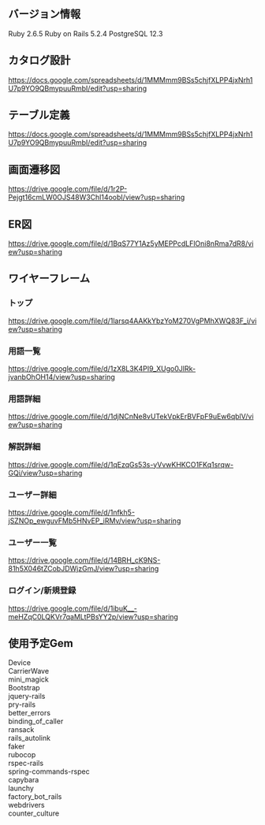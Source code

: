 ## バージョン情報
Ruby 2.6.5
Ruby on Rails 5.2.4
PostgreSQL 12.3
<br/>

## カタログ設計
https://docs.google.com/spreadsheets/d/1MMMmm9BSs5chjfXLPP4jxNrh1U7p9YO9QBmypuuRmbI/edit?usp=sharing
<br/>

## テーブル定義
https://docs.google.com/spreadsheets/d/1MMMmm9BSs5chjfXLPP4jxNrh1U7p9YO9QBmypuuRmbI/edit?usp=sharing
<br/>

## 画面遷移図
https://drive.google.com/file/d/1r2P-Pejgt16cmLW0OJS48W3Chl14oobI/view?usp=sharing
<br/>

## ER図
https://drive.google.com/file/d/1BqS77Y1Az5yMEPPcdLFlOni8nRma7dR8/view?usp=sharing
<br/>

## ワイヤーフレーム
### トップ
https://drive.google.com/file/d/1larsq4AAKkYbzYoM270VgPMhXWQ83F_i/view?usp=sharing

### 用語一覧
https://drive.google.com/file/d/1zX8L3K4PI9_XUgo0JlRk-jvanbOhOH14/view?usp=sharing

### 用語詳細
https://drive.google.com/file/d/1djNCnNe8vUTekVpkErBVFpF9uEw6qblV/view?usp=sharing

### 解説詳細
https://drive.google.com/file/d/1qEzqGs53s-yVvwKHKCO1FKq1srqw-GQi/view?usp=sharing

### ユーザー詳細
https://drive.google.com/file/d/1nfkh5-jSZNOp_ewguvFMb5HNvEP_iRMv/view?usp=sharing

### ユーザー一覧
https://drive.google.com/file/d/14BRH_cK9NS-81h5X046tZCobJDWjzGmJ/view?usp=sharing

### ログイン/新規登録
https://drive.google.com/file/d/1ibuK__-meHZqC0LQKVr7qaMLtPBsYY2p/view?usp=sharing
<br/>

## 使用予定Gem
Device  
CarrierWave  
mini_magick  
Bootstrap  
jquery-rails  
pry-rails  
better_errors  
binding_of_caller  
ransack  
rails_autolink  
faker  
rubocop  
rspec-rails  
spring-commands-rspec  
capybara  
launchy  
factory_bot_rails  
webdrivers  
counter_culture  
